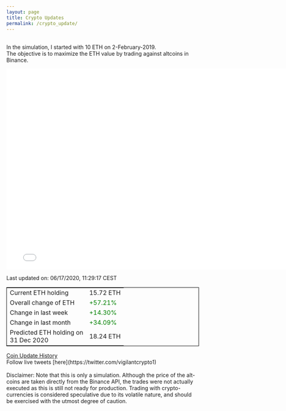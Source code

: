 ```yaml
---
layout: page
title: Crypto Updates
permalink: /crypto_update/
---
```

<!-- Global site tag (gtag.js) - Google Analytics -->
<script async src="https://www.googletagmanager.com/gtag/js?id=UA-103831149-5"></script>
<script>
  window.dataLayer = window.dataLayer || [];
  function gtag(){dataLayer.push(arguments);}
  gtag('js', new Date());

  gtag('config', 'UA-103831149-5');
</script>
<br>In the simulation, I started with 10 ETH on 2-February-2019.<br>The objective is to maximize the ETH value by trading against altcoins 
in Binance.

<iframe width="775" height="525" frameborder="0" scrolling="no" src="//plotly.com/~vikramaditya91/109.embed"></iframe>

Last updated on: 06/17/2020, 11:29:17 CEST 
<table style="border:1px solid black;margin-left:auto;margin-right:auto;">
	<tbody>
	<tr>
		<td>Current ETH holding</td>
		<td>     15.72 ETH</td>
	</tr>
	<tr>
		<td>Overall change of ETH</td>
		<td><font color="green">+57.21%</font></td>
	</tr>
	<tr>
		<td>Change in last week</td>
		<td><font color="green">+14.30%</font></td>
	</tr>
	<tr>
		<td>Change in last month</td>
		<td><font color="green">+34.09%</font></td>
	</tr>
    <tr>
		<td>Predicted ETH holding on<br>31 Dec 2020</td>
		<td>     18.24 ETH</td>
	</tr>
	</tbody>
</table>
<a href="{{ site.baseurl }}/crypto_history">Coin Update History</a>
<br>
Follow live tweets [here](https://twitter.com/vigilantcrypto1)
<br>
<br>
Disclaimer:
Note that this is only a simulation. Although the price of the alt-coins are taken directly from the Binance API, the trades were not actually executed as this is still not ready for production.
Trading with crypto-currencies is considered speculative due to its volatile nature, and should be exercised with the utmost degree of caution.